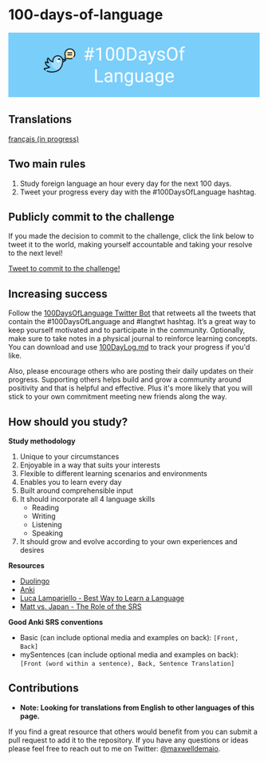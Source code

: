 # 100-days-of-language

![Readme banner image](./static/ReadMeLangBanner.png)

## Translations
[français (in progress)](./translations/README_fr.md)

## Two main rules

1. Study foreign language an hour every day for the next 100 days.
2. Tweet your progress every day with the #100DaysOfLanguage hashtag.

## Publicly commit to the challenge

If you made the decision to commit to the challenge, click the link below to tweet it to the world, making yourself accountable and taking your resolve to the next level!

[Tweet to commit to the challenge!](https://twitter.com/intent/tweet?text=I%27m%20publicly%20committing%20to%20the%20100DaysOfLanguage%20Challenge%20starting%20today!%20Learn%20more%20and%20join%20me!%20Hey%20@maxwelldemaio&url=https://github.com/maxwelldemaio/100-days-of-language&hashtags=100DaysOfLanguage)

## Increasing success

Follow the [100DaysOfLanguage Twitter Bot](https://twitter.com/thelangbot) that retweets all the tweets that contain the #100DaysOfLanguage and #langtwt hashtag. It’s a great way to keep yourself motivated and to participate in the community. Optionally, make sure to take notes in a physical journal to reinforce learning concepts. You can download and use [100DayLog.md](./100DayLog.md) to track your progress if you'd like.

Also, please encourage others who are posting their daily updates on their progress. Supporting others helps build and grow a community around positivity and that is helpful and effective. Plus it's more likely that you will stick to your own commitment meeting new friends along the way.

## How should you study?

**Study methodology**
1. Unique to your circumstances
2. Enjoyable in a way that suits your interests
3. Flexible to different learning scenarios and environments
4. Enables you to learn every day
5. Built around comprehensible input
6. It should incorporate all 4 language skills
    - Reading
    - Writing
    - Listening
    - Speaking
7. It should grow and evolve according to your own experiences and desires

**Resources**
- [Duolingo](https://www.duolingo.com)
- [Anki](https://ankiweb.net/)
- [Luca Lampariello - Best Way to Learn a Language](https://www.youtube.com/watch?v=SDLlhUv519k)
- [Matt vs. Japan - The Role of the SRS](https://www.youtube.com/watch?v=wrBFhsnBQ2k)

**Good Anki SRS conventions**
- Basic (can include optional media and examples on back): `[Front, Back]`
- mySentences (can include optional media and examples on back): `[Front (word within a sentence), Back, Sentence Translation]`

## Contributions

- **Note: Looking for translations from English to other languages of this page.**

If you find a great resource that others would benefit from you can submit a pull request to add it to the repository. If you have any questions or ideas please feel free to reach out to me on Twitter: [@maxwelldemaio](https://twitter.com/maxwelldemaio).